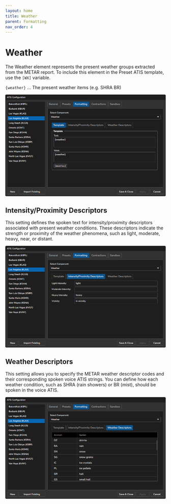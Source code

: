 ```yaml
---
layout: home
title: Weather
parent: Formatting
nav_order: 4
---
```


# Weather

The Weather element represents the present weather groups extracted from the METAR report. To include this element in the Preset ATIS template, use the `[WX]` variable.

`{weather}` ... The present weather items (e.g. SHRA BR)

![Weather](/assets/images/Formatting_Weather.png)

## Intensity/Proximity Descriptors
This setting defines the spoken text for intensity/proximity descriptors associated with present weather conditions. These descriptors indicate the strength or proximity of the weather phenomena, such as light, moderate, heavy, near, or distant.

![Intensity and Proximity Descriptors](/assets/images/Formatting_Weather_Proximity.png)

## Weather Descriptors
This setting allows you to specify the METAR weather descriptor codes and their corresponding spoken voice ATIS strings. You can define how each weather condition, such as SHRA (rain showers) or BR (mist), should be spoken in the voice ATIS.

![Weather Descriptors](/assets/images/Formatting_Weather_Descriptors.png)